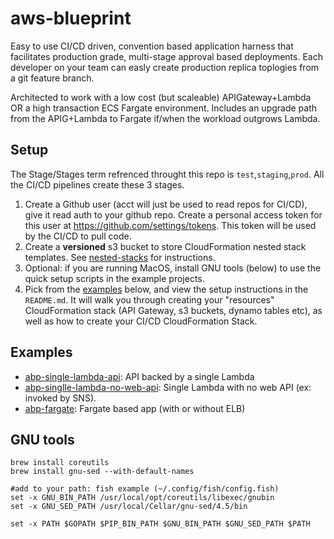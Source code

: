 # aws-blueprint

Easy to use CI/CD driven, convention based application harness that facilitates production grade, multi-stage approval based deployments.  Each developer on your team can easly create production replica toplogies from a git feature branch.

Architected to work with a low cost (but scaleable) APIGateway+Lambda OR a high transaction ECS Fargate environment.  Includes an upgrade path from the APIG+Lambda to Fargate if/when the workload outgrows Lambda.

## Setup

The Stage/Stages term refrenced throught this repo is `test`,`staging`,`prod`.  All the CI/CD pipelines create these 3 stages.

1.  Create a Github user (acct will just be used to read repos for CI/CD), give it read auth to your github repo.  Create a personal access token for this user at https://github.com/settings/tokens.  This token will be used by the CI/CD to pull code.
1.  Create a **versioned** s3 bucket to store CloudFormation nested stack templates.  See [nested-stacks](./nested-stacks) for instructions.
1.  Optional: if you are running MacOS, install GNU tools (below) to use the quick setup scripts in the example projects.
1.  Pick from the [examples](https://github.com/rynop/aws-blueprint#examples) below, and view the setup instructions in the `README.md`.  It will walk you through creating your "resources" CloudFormation stack (API Gateway, s3 buckets, dynamo tables etc), as well as how to create your CI/CD CloudFormation Stack.

## Examples

*  [abp-single-lambda-api](https://github.com/rynop/abp-single-lambda-api): API backed by a single Lambda
*  [abp-singlle-lambda-no-web-api](https://github.com/rynop/abp-single-lambda-api#lambda-with-no-web-api): Single Lambda with no web API (ex: invoked by SNS).
*  [abp-fargate](https://github.com/rynop/abp-fargate): Fargate based app (with or without ELB)

## GNU tools

```
brew install coreutils
brew install gnu-sed --with-default-names

#add to your path: fish example (~/.config/fish/config.fish)
set -x GNU_BIN_PATH /usr/local/opt/coreutils/libexec/gnubin
set -x GNU_SED_PATH /usr/local/Cellar/gnu-sed/4.5/bin

set -x PATH $GOPATH $PIP_BIN_PATH $GNU_BIN_PATH $GNU_SED_PATH $PATH
```
